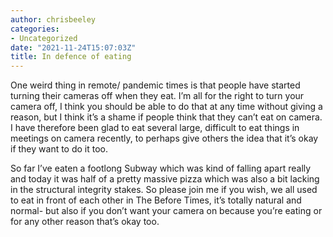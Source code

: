 ```yaml
---
author: chrisbeeley
categories:
- Uncategorized
date: "2021-11-24T15:07:03Z"
title: In defence of eating
---
```


One weird thing in remote/ pandemic times is that people have started turning their cameras off when they eat. I’m all for the right to turn your camera off, I think you should be able to do that at any time without giving a reason, but I think it’s a shame if people think that they can’t eat on camera. I have therefore been glad to eat several large, difficult to eat things in meetings on camera recently, to perhaps give others the idea that it’s okay if they want to do it too.

So far I’ve eaten a footlong Subway which was kind of falling apart really and today it was half of a pretty massive pizza which was also a bit lacking in the structural integrity stakes. So please join me if you wish, we all used to eat in front of each other in The Before Times, it’s totally natural and normal- but also if you don’t want your camera on because you’re eating or for any other reason that’s okay too.